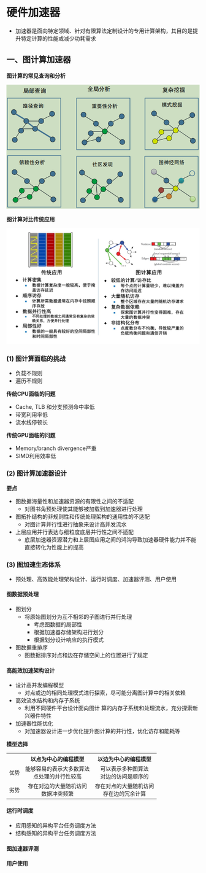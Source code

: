 # 硬件加速器

- 加速器是面向特定领域、针对有限算法定制设计的专用计算架构，其目的是提升特定计算的性能或减少功耗需求

## 一、图计算加速器

**图计算的常见查询和分析**

![](./img/2022-06-15-21-16-34.png)

**图计算对比传统应用**

![](./img/2022-06-15-21-17-21.png)

### (1) 图计算面临的挑战

- 负载不规则
- 遍历不规则

**传统CPU面临的问题**

- Cache, TLB 和分支预测命中率低
- 带宽利用率低
- 流水线停顿长

**传统GPU面临的问题**

- Memory/branch divergence严重
- SIMD利用效率低

### (2) 图计算加速器设计

**要点**

- 图数据海量性和加速器资源的有限性之间的不适配
  - 对图书角预处理使其能够被加载到加速器进行处理
- 图拓扑结构的非规则性和传统处理架构的通用性的不适配
  - 对图计算并行性进行抽象来设计高并发流水
- 上层应用并行表达与细粒度底层并行性之间不适配
  - 底层加速器资源潜力和上层图应用之间的鸿沟导致加速器硬件能力并不能直接转化为性能上的提高

### (3) 图加速生态体系

- 预处理、高效能处理架构设计、运行时调度、加速器评测、用户使用

#### 图数据预处理

- 图划分
  - 将原始图划分为互不相邻的子图进行并行处理
    - 考虑图数据的局部性
    - 根据加速器存储架构进行划分
    - 根据划分设计响应的执行模式
- 图数据重排序
  - 图数据排序对点和边在存储空间上的位置进行了规定

#### 高能效加速架构设计

- 设计高并发编程模型
  - 对点或边的相同处理模式进行探索，尽可能分离图计算中的相关依赖
- 高效流水结构和内存子系统
  - 利用不同硬件平台设计面向图计 算的内存子系统和处理流水，充分探索新兴器件特性
- 加速器性能优化
  - 对加速器设计进一步优化提升图计算的并行性，优化访存和能耗等

**模型选择**

<table>
<tbody>

<tr>
<th></th>
<th>以点为中心的编程模型</th>
<th>以边为中心的编程模型</th>
</tr>

<tr>
<td align=left>
优势
</td>
<td align=center>
能够容易的表示大多数算法<br>
点处理的并行性较高<br>
</td>
<td align=center>
可以表示多种图算法<br>
对边的访问是顺序的<br>
</td>
</tr>

<tr>
<td align=left>
劣势
</td>
<td align=center>
存在对边的大量随机访问<br>
数据冲突频繁<br>
</td>
<td align=center>
存在对点的大量随机访问<br>
存在边的冗余计算<br>
</td>
</tr>

</tbody>
</table>

#### 运行时调度

- 应用感知的异构平台任务调度方法
- 结构感知的异构平台任务调度方法

#### 图加速器评测

#### 用户使用
